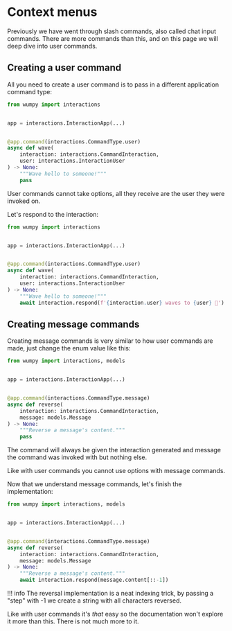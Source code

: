 # Context menus

Previously we have went through slash commands, also called chat input commands. There are more
commands than this, and on this page we will deep dive into user commands.

## Creating a user command

All you need to create a user command is to pass in a different application command type:

```python
from wumpy import interactions


app = interactions.InteractionApp(...)


@app.command(interactions.CommandType.user)
async def wave(
    interaction: interactions.CommandInteraction,
    user: interactions.InteractionUser
) -> None:
    """Wave hello to someone!"""
    pass
```

User commands cannot take options, all they receive are the user they were invoked on.

Let's respond to the interaction:

```python
from wumpy import interactions


app = interactions.InteractionApp(...)


@app.command(interactions.CommandType.user)
async def wave(
    interaction: interactions.CommandInteraction,
    user: interactions.InteractionUser
) -> None:
    """Wave hello to someone!"""
    await interaction.respond(f'{interaction.user} waves to {user} 👋')
```

## Creating message commands

Creating message commands is very similar to how user commands are made, just change the enum
value like this:

```python
from wumpy import interactions, models


app = interactions.InteractionApp(...)


@app.command(interactions.CommandType.message)
async def reverse(
    interaction: interactions.CommandInteraction,
    message: models.Message
) -> None:
    """Reverse a message's content."""
    pass
```

The command will always be given the interaction generated and message the command was invoked
with but nothing else.

Like with user commands you cannot use options with message commands.

Now that we understand message commands, let's finish the implementation:

```python
from wumpy import interactions, models


app = interactions.InteractionApp(...)


@app.command(interactions.CommandType.message)
async def reverse(
    interaction: interactions.CommandInteraction,
    message: models.Message
) -> None:
    """Reverse a message's content."""
    await interaction.respond(message.content[::-1])
```

!!! info
    The reversal implementation is a neat indexing trick, by passing a "step" with -1 we create
    a string with all characters reversed.

Like with user commands it's *that* easy so the documentation won't explore it more than this.
There is not much more to it.
